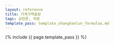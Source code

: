 ```yaml
---
layout: reference
title: 거계가백출탕
tags: 상한론, 처방
template_pass: template_shanghanlun_formulas.md
---
```



{% include {{ page.template_pass }} %}
